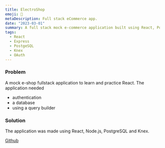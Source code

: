 ```yaml
---
title: ElectroShop
emoji: 💾
metaDescription: Full stack eCommerce app.
date: "2023-03-01"
summary: A full stack mock e-commerce application built using React, PostgreSQL,and Express.
tags:
  - React
  - Express
  - PostgeSQL
  - Knex
  - OAuth
---
```


### Problem

A mock e-shop fullstack application to learn and practice React.
The application needed

- authentication
- a database
- using a query builder

### Solution

The application was made using React, Node.js, PostgreSQL and Knex.

[Github](https://github.com/tawandamoyo/e-shop)